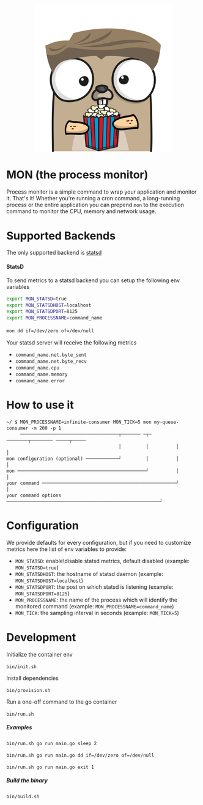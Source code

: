 <p align="center"><img src="doc/images/mon.png" width="360"></p>

# MON (the process monitor)

Process monitor is a simple command to wrap your application and monitor it. That's it!
Whether you're running a cron command, a long-running process or the entire application you can prepend `mon` to the execution command to monitor the CPU, memory and network usage.

# Supported Backends

The only supported backend is [statsd][statsd]

#### StatsD

To send metrics to a statsd backend you can setup the following env variables

```bash
export MON_STATSD=true
export MON_STATSDHOST=localhost
export MON_STATSDPORT=8125
export MON_PROCESSNAME=command_name

mon dd if=/dev/zero of=/dev/null
```

Your statsd server will receive the following metrics 
- `command_name.net.byte_sent`
- `command_name.net.byte_recv`
- `command_name.cpu`
- `command_name.memory`
- `command_name.error`

# How to use it 

```
~/ $ MON_PROCESSNAME=infinite-consumer MON_TICK=5 mon my-queue-consumer -m 200 -p 1   
     ────────────────────────────────────┬─────── ─┬─ ────────┬──────── ─────┬─────   
                                         │         │          │              │        
mon configuration (optional) ────────────┘         │          │              │        
mon ───────────────────────────────────────────────┘          │              │        
your command ─────────────────────────────────────────────────┘              │        
your command options ────────────────────────────────────────────────────────┘        
``` 

# Configuration 

We provide defaults for every configuration, but if you need to customize metrics here the list of env variables to provide:

- `MON_STATSD`: enable\disable statsd metrics, default disabled (example: `MON_STATSD=true`)
- `MON_STATSDHOST`: the hostname of statsd daemon (example: `MON_STATSDHOST=localhost`)
- `MON_STATSDPORT`: the post on which statsd is listening (example: `MON_STATSDPORT=8125`)
- `MON_PROCESSNAME`: the name of the process which will identify the monitored command (example: `MON_PROCESSNAME=command_name`)
- `MON_TICK`: the sampling interval in seconds (example: `MON_TICK=5`)

# Development

Initialize the container env

`bin/init.sh`

Install dependencies

`bin/provision.sh`

Run a one-off command to the go container

`bin/run.sh`

##### Examples
`bin/run.sh go run main.go sleep 2`

`bin/run.sh go run main.go dd if=/dev/zero of=/dev/null`

`bin/run.sh go run main.go exit 1`

##### Build the binary

`bin/build.sh`


[statsd]: https://github.com/etsy/statsd
